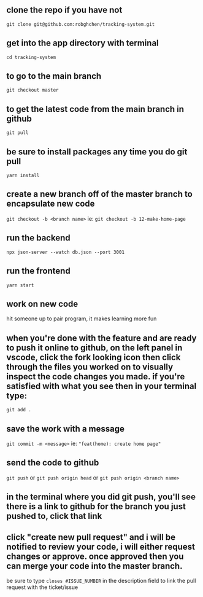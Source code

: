 ## clone the repo if you have not

`git clone git@github.com:robghchen/tracking-system.git`

## get into the app directory with terminal

`cd tracking-system`

## to go to the main branch

`git checkout master`

## to get the latest code from the main branch in github

`git pull`

## be sure to install packages any time you do git pull

`yarn install`

## create a new branch off of the master branch to encapsulate new code

`git checkout -b <branch name>`
ie: `git checkout -b 12-make-home-page`

## run the backend

`npx json-server --watch db.json --port 3001`

## run the frontend

`yarn start`

## work on new code

hit someone up to pair program, it makes learning more fun

## when you're done with the feature and are ready to push it online to github, on the left panel in vscode, click the fork looking icon then click through the files you worked on to visually inspect the code changes you made. if you're satisfied with what you see then in your terminal type:

`git add .`

## save the work with a message

`git commit -m <message>`
ie: `"feat(home): create home page"`

## send the code to github

`git push`
or
`git push origin head`
or
`git push origin <branch name>`

## in the terminal where you did git push, you'll see there is a link to github for the branch you just pushed to, click that link

## click "create new pull request" and i will be notified to review your code, i will either request changes or approve. once approved then you can merge your code into the master branch.

be sure to type `closes #ISSUE_NUMBER` in the description field to link the pull request with the ticket/issue
